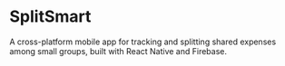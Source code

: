 # SplitSmart
A cross-platform mobile app for tracking and splitting shared expenses among small groups, built with React Native and Firebase.
